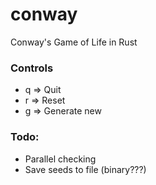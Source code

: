 # conway
Conway's Game of Life in Rust


### Controls
* q => Quit
* r => Reset
* g => Generate new


### Todo:
* Parallel checking
* Save seeds to file (binary???)

